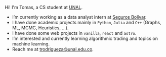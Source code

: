 Hi! I'm Tomas, a CS student at [UNAL](https://en.wikipedia.org/wiki/National_University_of_Colombia). 

- I’m currently working as a data analyst intern at [Seguros Bolívar](https://www.linkedin.com/company/seguros-bolivar/?originalSubdomain=co).
- I have done academic projects mainly in `Python`, `Julia` and `C++` (Graphs, ML, MCMC, Heuristics, ...).
- I have done some web projects in `vanilla`, `react` and `astro`.
- I’m interested and currently learning algorithmic trading and topics on machine learning.
- Reach me at [trodrigueza@unal.edu.co](mailto:trodrigueza@unal.edu.co).

<!--
**trodrigueza/trodrigueza** is a ✨ _special_ ✨ repository because its `README.md` (this file) appears on your GitHub profile.

Here are some ideas to get you started:

- 🔭 I’m currently working on ...
- 🌱 I’m currently learning ...
- 👯 I’m looking to collaborate on ...
- 🤔 I’m looking for help with ...
- 💬 Ask me about ...
- 📫 How to reach me: ...
- 😄 Pronouns: ...
- ⚡ Fun fact: ...
-->
